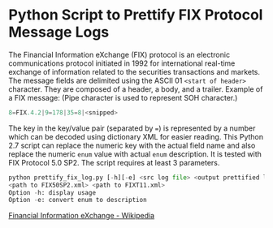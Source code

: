# Python Script to Prettify FIX Protocol Message Logs

The Financial Information eXchange (FIX) protocol is an electronic communications protocol initiated in 1992 for international real-time exchange of information related to the securities transactions and markets. The message fields are delimited using the ASCII 01 `<start of header>` character. They are composed of a header, a body, and a trailer. Example of a FIX message: (Pipe character is used to represent SOH character.)

```Python
8=FIX.4.2|9=178|35=8|<snipped>
```

The key in the key/value pair (separated by `=`) is represented by a number which can be decoded using dictionary XML for easier reading. This Python 2.7 script can replace the numeric key with the actual field name and also replace the numeric `enum` value with actual `enum` description. It is tested with FIX Protocol 5.0 SP2. The script requires at least 3 parameters.

```Python
python prettify_fix_log.py [-h][-e] <src log file> <output prettified log file> 
<path to FIX50SP2.xml> <path to FIXT11.xml>
Option -h: display usage
Option -e: convert enum to description
```

[Financial Information eXchange - Wikipedia](https://en.wikipedia.org/wiki/Financial_Information_eXchange)



